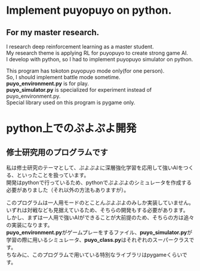 # Implement puyopuyo on python.  

## For my master research.  

I research deep reinforcement learning as a master student.  
My research theme is applying RL for puyopuyo to create strong game AI.  
I develop with python, so I had to implement puyopuyo simulator on python.  

This program has tokoton puyopuyo mode only(for one person).  
So, I should implement battle mode sometime.  
**puyo_environment.py** is for play.  
**puyo_simulator.py** is specialized for experiment instead of puyo_environment.py.  
Special library used on this program is pygame only.  



# python上でのぷよぷよ開発

## 修士研究用のプログラムです

私は修士研究のテーマとして、ぷよぷよに深層強化学習を応用して強いAIをつくる、といったことを扱っています。  
開発はpythonで行っているため、pythonでぷよぷよのシミュレータを作成する必要がありました（それ以外の方法もありますが）。  

このプログラムは一人用モードのとことんぷよぷよのみしか実装していません。  
いずれは対戦なども見据えているため、そちらの開発もする必要があります。  
しかし、まずは一人用で強いAIができることが大前提のため、そちらの方は追々の実装になります。  
**puyo_environment.py**がゲームプレーをするファイル、**puyo_simulator.py**が学習の際に用いるシミュレータ、**puyo_class.py**はそれぞれのスーパークラスです。  
ちなみに、このプログラムで用いている特別なライブラリはpygameくらいです。  

